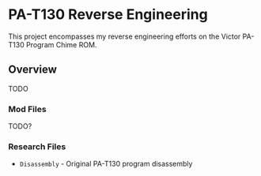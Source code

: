 PA-T130 Reverse Engineering
========
This project encompasses my reverse engineering efforts on the Victor PA-T130 Program Chime ROM.

## Overview
TODO

### Mod Files
TODO?

### Research Files
- `Disassembly` - Original PA-T130 program disassembly